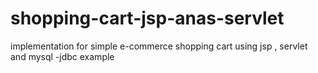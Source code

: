 # shopping-cart-jsp-anas-servlet
implementation for simple e-commerce shopping cart using jsp , servlet and mysql -jdbc example
